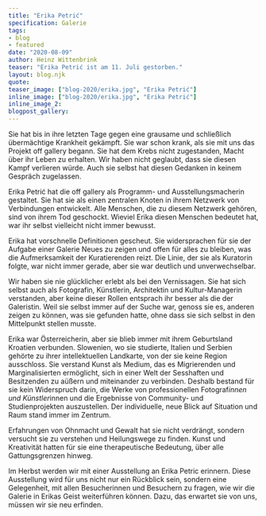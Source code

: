 ```yaml
---
title: "Erika Petrić"
specification: Galerie
tags:
- blog
- featured
date: "2020-08-09"
author: Heinz Wittenbrink
teaser: "Erika Petrić ist am 11. Juli gestorben."
layout: blog.njk
quote:
teaser_image: ["blog-2020/erika.jpg", "Erika Petrić"]
inline_image: ["blog-2020/erika.jpg", "Erika Petrić"]
inline_image_2:
blogpost_gallery:
---
```


Sie hat bis in ihre letzten Tage gegen eine grausame und schließlich übermächtige Krankheit gekämpft. Sie war schon krank, als sie mit uns das Projekt off gallery begann. Sie hat dem Krebs nicht zugestanden, Macht über ihr Leben zu erhalten. Wir haben nicht geglaubt, dass sie diesen Kampf verlieren würde. Auch sie selbst hat diesen Gedanken in keinem Gespräch zugelassen.  

Erika Petrić hat die off gallery als Programm- und Ausstellungsmacherin gestaltet. Sie hat sie als einen zentralen Knoten in ihrem Netzwerk von Verbindungen entwickelt. Alle Menschen, die zu diesem Netzwerk gehören, sind von ihrem Tod geschockt. Wieviel Erika diesen Menschen bedeutet hat, war ihr selbst vielleicht nicht immer bewusst.

Erika hat vorschnelle Definitionen gescheut. Sie widersprachen für sie der Aufgabe einer Galerie Neues zu zeigen und offen für alles zu bleiben, was die Aufmerksamkeit der Kuratierenden reizt. Die Linie, der sie als Kuratorin folgte, war nicht immer gerade, aber sie war deutlich und unverwechselbar.

Wir haben sie nie glücklicher erlebt als bei den Vernissagen. Sie hat sich selbst auch als Fotografin, Künstlerin, Architektin und Kultur-Managerin verstanden, aber keine dieser Rollen entsprach ihr besser als die der Galeristin. Weil sie selbst immer auf der Suche war, genoss sie es, anderen zeigen zu können, was sie gefunden hatte, ohne dass sie sich selbst in den Mittelpunkt stellen musste.

Erika war Österreicherin, aber sie blieb immer mit ihrem Geburtsland Kroatien verbunden. Slowenien, wo sie studierte, Italien und Serbien gehörte zu ihrer intellektuellen Landkarte, von der sie keine Region ausschloss. Sie verstand Kunst als Medium, das es Migrierenden und Marginalisierten ermöglicht, sich in einer Welt der Sesshaften und Besitzenden zu aüßern und miteinander zu verbinden. Deshalb bestand für sie kein Widerspruch darin, die Werke von professionellen Fotograf*innen und Künstler*innen und die Ergebnisse von Community- und  Studienprojekten auszustellen. Der individuelle, neue Blick auf Situation und Raum stand immer im Zentrum.

Erfahrungen von Ohnmacht und Gewalt hat sie nicht verdrängt, sondern versucht sie zu verstehen und Heilungswege zu finden. Kunst und Kreativität hatten für sie eine therapeutische Bedeutung, über alle Gattungsgrenzen hinweg.

Im Herbst werden wir mit einer Ausstellung an Erika Petric erinnern. Diese Ausstellung wird für uns nicht nur ein Rückblick sein, sondern eine Gelegenheit, mit allen Besucherinnen und Besuchern zu fragen, wie wir die Galerie in Erikas Geist weiterführen können. Dazu, das erwartet sie von uns, müssen wir sie neu erfinden.
